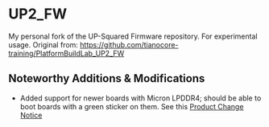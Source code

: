 # UP2_FW

My personal fork of the UP-Squared Firmware repository. For experimental usage.
Original from: https://github.com/tianocore-training/PlatformBuildLab_UP2_FW

## Noteworthy Additions & Modifications

* Added support for newer boards with Micron LPDDR4; should be able to boot boards with a green sticker on them. See this [Product Change Notice](https://up-board.org/pcn-up-squared-dram-emmc-bios/)

